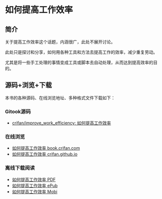# 如何提高工作效率

## 简介
关于提高工作效率这个话题，内涵很广，此处不展开讨论。

此处只是探讨和分享，如何用各种工具和方法去提高工作的效率，减少重复劳动。

尤其是将一些手工处理的事情变成工具或脚本去自动处理，从而达到提高效率的目的。

## 源码+浏览+下载
本书的各种源码、在线浏览地址、多种格式文件下载如下：

### Gitook源码
* [crifan/improve_work_efficiency: 如何提高工作效率](https://github.com/crifan/improve_work_efficiency)

### 在线浏览
* [如何提高工作效率 book.crifan.com](http://book.crifan.com/books/improve_work_efficiency/website)
* [如何提高工作效率 crifan.github.io](https://crifan.github.io/improve_work_efficiency/website)

### 离线下载阅读
* [如何提高工作效率 PDF](http://book.crifan.com/books/improve_work_efficiency/pdf/improve_work_efficiency.pdf)
* [如何提高工作效率 ePub](http://book.crifan.com/books/improve_work_efficiency/epub/improve_work_efficiency.epub)
* [如何提高工作效率 Mobi](http://book.crifan.com/books/improve_work_efficiency/mobi/improve_work_efficiency.mobi)
